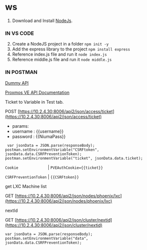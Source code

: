 # ws

1. Download and Install [NodeJs](https://nodejs.org/en/download).

### IN VS CODE

2. Create a NodeJS project in a folder `npm init -y`
3. Add the express library to the project `npm install express`
4. Reference index.js file and run it `node index.js`
5. Reference middle.js file and run it `node middle.js`

### IN POSTMAN
[Dummy API](https://dummyjson.com/docs/products)

[Proxmos VE API Documentation](https://pve.proxmox.com/pve-docs/api-viewer/)

Ticket to Variable in Test tab. 

POST [https://10.2.4.30:8006/api2/json/access/ticket](https://10.2.4.30:8006/api2/json/access/ticket)
* params:
 * username : {{username}}
 * password : {{NiumaPass}}

 ` var jsonData = JSON.parse(responseBody); postman.setEnvironmentVariable("CSRFtoken", jsonData.data.CSRFPreventionToken); postman.setEnvironmentVariable("ticket", jsonData.data.ticket);`

 `Cookie             ` | `PVEAuthCookie={{ticket}}`
 
 `CSRFPreventionToken` | `{{CSRFtoken}}           ` 


get LXC Machine list

GET [https://10.2.4.30:8006/api2/json/nodes/phoenix/lxc](https://10.2.4.30:8006/api2/json/nodes/phoenix/lxc)



nextId

GET [https://10.2.4.30:8006/api2/json/cluster/nextid](https://10.2.4.30:8006/api2/json/cluster/nextid)

`var jsonData = JSON.parse(responseBody);
postman.setEnvironmentVariable("data", jsonData.data.CSRFPreventionToken);`


